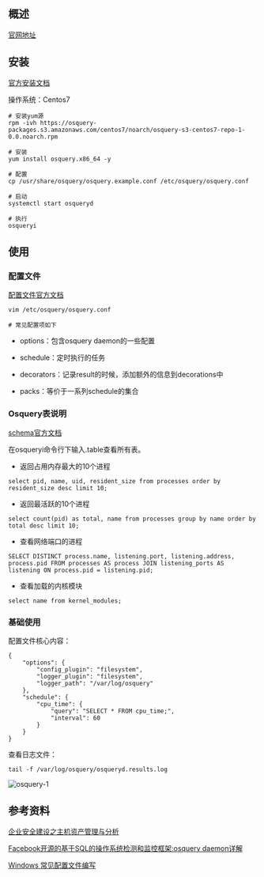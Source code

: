 ## 概述
[官网地址](https://osquery.io/)

## 安装
[官方安装文档](https://osquery.readthedocs.io/en/stable/installation/install-linux/)

操作系统：Centos7

```
# 安装yum源
rpm -ivh https://osquery-packages.s3.amazonaws.com/centos7/noarch/osquery-s3-centos7-repo-1-0.0.noarch.rpm

# 安装
yum install osquery.x86_64 -y

# 配置
cp /usr/share/osquery/osquery.example.conf /etc/osquery/osquery.conf

# 启动
systemctl start osqueryd

# 执行
osqueryi
```

## 使用
### 配置文件
[配置文件官方文档](https://osquery.readthedocs.io/en/stable/deployment/configuration/)

```
vim /etc/osquery/osquery.conf

# 常见配置项如下
```

* options：包含osquery daemon的一些配置

* schedule：定时执行的任务

* decorators：记录result的时候，添加额外的信息到decorations中

* packs：等价于一系列schedule的集合

### Osquery表说明
[schema官方文档](https://osquery.io/schema/3.3.0)

在osqueryi命令行下输入.table查看所有表。

* 返回占用内存最大的10个进程

```
select pid, name, uid, resident_size from processes order by resident_size desc limit 10;
```

* 返回最活跃的10个进程

```
select count(pid) as total, name from processes group by name order by total desc limit 10;
```

* 查看网络端口的进程

```
SELECT DISTINCT process.name, listening.port, listening.address, process.pid FROM processes AS process JOIN listening_ports AS listening ON process.pid = listening.pid;
```

* 查看加载的内核模块

```
select name from kernel_modules;
```


### 基础使用
配置文件核心内容：

```
{
    "options": {
        "config_plugin": "filesystem",
        "logger_plugin": "filesystem",
        "logger_path": "/var/log/osquery"
    },
    "schedule": {
        "cpu_time": {
            "query": "SELECT * FROM cpu_time;",
            "interval": 60
        }
    }
}
```

查看日志文件：

```
tail -f /var/log/osquery/osqueryd.results.log
```

![osquery-1](https://github.com/bloodzer0/Enterprise_Security_Build--Open_Source/blob/master/Infrastructure%20Security/IDS%20IPS/img/osquery-1.png)

## 参考资料
[企业安全建设之主机资产管理与分析](http://www.freebuf.com/articles/security-management/127851.html)

[Facebook开源的基于SQL的操作系统检测和监控框架:osquery daemon详解](https://www.cnblogs.com/xuxinkun/p/5640047.html)

[Windows 常见配置文件编写](https://github.com/teoseller/osquery-attck)
